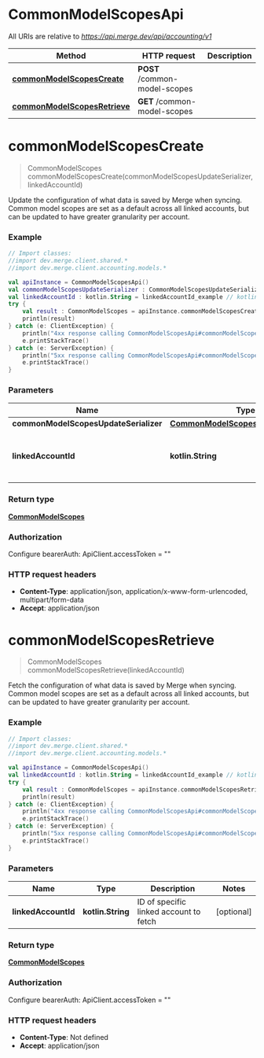 # CommonModelScopesApi

All URIs are relative to *https://api.merge.dev/api/accounting/v1*

Method | HTTP request | Description
------------- | ------------- | -------------
[**commonModelScopesCreate**](CommonModelScopesApi.md#commonModelScopesCreate) | **POST** /common-model-scopes | 
[**commonModelScopesRetrieve**](CommonModelScopesApi.md#commonModelScopesRetrieve) | **GET** /common-model-scopes | 


<a name="commonModelScopesCreate"></a>
# **commonModelScopesCreate**
> CommonModelScopes commonModelScopesCreate(commonModelScopesUpdateSerializer, linkedAccountId)



Update the configuration of what data is saved by Merge when syncing. Common model scopes are set as a default across all linked accounts, but can be updated to have greater granularity per account.

### Example
```kotlin
// Import classes:
//import dev.merge.client.shared.*
//import dev.merge.client.accounting.models.*

val apiInstance = CommonModelScopesApi()
val commonModelScopesUpdateSerializer : CommonModelScopesUpdateSerializer =  // CommonModelScopesUpdateSerializer | 
val linkedAccountId : kotlin.String = linkedAccountId_example // kotlin.String | ID of specific linked account to fetch
try {
    val result : CommonModelScopes = apiInstance.commonModelScopesCreate(commonModelScopesUpdateSerializer, linkedAccountId)
    println(result)
} catch (e: ClientException) {
    println("4xx response calling CommonModelScopesApi#commonModelScopesCreate")
    e.printStackTrace()
} catch (e: ServerException) {
    println("5xx response calling CommonModelScopesApi#commonModelScopesCreate")
    e.printStackTrace()
}
```

### Parameters

Name | Type | Description  | Notes
------------- | ------------- | ------------- | -------------
 **commonModelScopesUpdateSerializer** | [**CommonModelScopesUpdateSerializer**](CommonModelScopesUpdateSerializer.md)|  |
 **linkedAccountId** | **kotlin.String**| ID of specific linked account to fetch | [optional]

### Return type

[**CommonModelScopes**](CommonModelScopes.md)

### Authorization


Configure bearerAuth:
    ApiClient.accessToken = ""

### HTTP request headers

 - **Content-Type**: application/json, application/x-www-form-urlencoded, multipart/form-data
 - **Accept**: application/json

<a name="commonModelScopesRetrieve"></a>
# **commonModelScopesRetrieve**
> CommonModelScopes commonModelScopesRetrieve(linkedAccountId)



Fetch the configuration of what data is saved by Merge when syncing. Common model scopes are set as a default across all linked accounts, but can be updated to have greater granularity per account.

### Example
```kotlin
// Import classes:
//import dev.merge.client.shared.*
//import dev.merge.client.accounting.models.*

val apiInstance = CommonModelScopesApi()
val linkedAccountId : kotlin.String = linkedAccountId_example // kotlin.String | ID of specific linked account to fetch
try {
    val result : CommonModelScopes = apiInstance.commonModelScopesRetrieve(linkedAccountId)
    println(result)
} catch (e: ClientException) {
    println("4xx response calling CommonModelScopesApi#commonModelScopesRetrieve")
    e.printStackTrace()
} catch (e: ServerException) {
    println("5xx response calling CommonModelScopesApi#commonModelScopesRetrieve")
    e.printStackTrace()
}
```

### Parameters

Name | Type | Description  | Notes
------------- | ------------- | ------------- | -------------
 **linkedAccountId** | **kotlin.String**| ID of specific linked account to fetch | [optional]

### Return type

[**CommonModelScopes**](CommonModelScopes.md)

### Authorization


Configure bearerAuth:
    ApiClient.accessToken = ""

### HTTP request headers

 - **Content-Type**: Not defined
 - **Accept**: application/json

